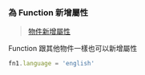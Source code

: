 ### 為 Function 新增屬性
>[物件新增屬性](物件新增屬性.md)

Function 跟其他物件一樣也可以新增屬性
```js
fn1.language = 'english'
```